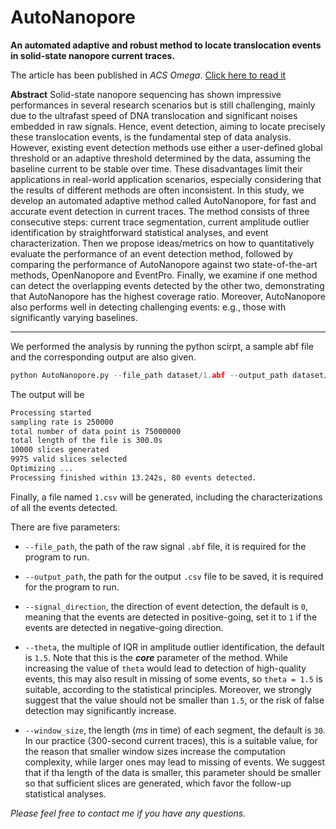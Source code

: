 # AutoNanopore
**An automated adaptive and robust method to locate translocation events in solid-state nanopore current traces.**

The article has been published in *ACS Omega*. [Click here to read it](https://pubs.acs.org/doi/10.1021/acsomega.2c02927)

**Abstract** Solid-state nanopore sequencing has shown impressive performances in several research scenarios but is still challenging, mainly due to the ultrafast speed of DNA translocation and significant noises embedded in raw signals. Hence, event detection, aiming to locate precisely these translocation events, is the fundamental step of data analysis. However, existing event detection methods use either a user-defined global threshold or an adaptive threshold determined by the data, assuming the baseline current to be stable over time. These disadvantages limit their applications in real-world application scenarios, especially considering that the results of different methods are often inconsistent. In this study, we develop an automated adaptive method called AutoNanopore, for fast and accurate event detection in current traces. The method consists of three consecutive steps: current trace segmentation, current amplitude outlier identification by straightforward statistical analyses, and event characterization. Then we propose ideas/metrics on how to quantitatively evaluate the performance of an event detection method, followed by comparing the performance of AutoNanopore against two state-of-the-art methods, OpenNanopore and EventPro. Finally, we examine if one method can detect the overlapping events detected by the other two, demonstrating that AutoNanopore has the highest coverage ratio. Moreover, AutoNanopore also performs well in detecting challenging events: e.g., those with significantly varying baselines.

------------------

We performed the analysis by running the python scirpt, a sample abf file and the corresponding output are also given.

```Python
python AutoNanopore.py --file_path dataset/1.abf --output_path dataset/output/
```

The output will be

```Bash
Processing started
sampling rate is 250000
total number of data point is 75000000
total length of the file is 300.0s
10000 slices generated
9975 valid slices selected
Optimizing ...
Processing finished within 13.242s, 80 events detected.
```

Finally, a file named `1.csv` will be generated, including the characterizations of all the events detected.

There are five parameters:

* `--file_path`, the path of the raw signal `.abf` file, it is required for the program to run.

* `--output_path`, the path for the output `.csv` file to be saved,  it is required for the program to run.

* `--signal_direction`, the direction of event detection, the default is `0`, meaning that the events are detected in positive-going, set it to `1` if the events are detected in negative-going direction.

* `--theta`, the multiple of IQR in amplitude outlier identification, the default is `1.5`. Note that this is the ***core*** parameter of the method. While increasing the value of `theta` would lead to detection of high-quality events, this may also result in missing of some events, so `theta = 1.5` is suitable, according to the statistical principles. Moreover, we strongly suggest that the value should not be smaller than `1.5`, or the risk of false detection may significantly increase.

* `--window_size`, the length (*ms* in time) of each segment, the default is `30`. In our practice (300-second current traces), this is a suitable value, for the reason that smaller window sizes increase the computation complexity, while larger ones may lead to missing of events. We suggest that if tha length of the data is smaller, this parameter should be smaller so that sufficient slices are generated, which favor the follow-up statistical analyses.

*Please feel free to contact me if you have any questions.*
